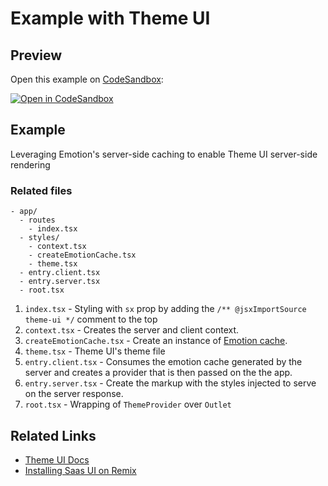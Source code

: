 # Example with Theme UI

## Preview

Open this example on [CodeSandbox](https://codesandbox.com):


[![Open in CodeSandbox](https://codesandbox.io/static/img/play-codesandbox.svg)](https://codesandbox.io/s/github/remix-run/examples/tree/main/theme-ui)

## Example

Leveraging Emotion's server-side caching to enable Theme UI server-side rendering

### Related files

```
- app/
  - routes
    - index.tsx
  - styles/
    - context.tsx
    - createEmotionCache.tsx
    - theme.tsx
  - entry.client.tsx
  - entry.server.tsx
  - root.tsx
```

1. `index.tsx` - Styling with `sx` prop by adding the `/** @jsxImportSource theme-ui */` comment to the top
2. `context.tsx` - Creates the server and client context.
3. `createEmotionCache.tsx` - Create an instance of [Emotion cache](https://emotion.sh/docs/@emotion/cache).
4. `theme.tsx` - Theme UI's theme file
5. `entry.client.tsx` - Consumes the emotion cache generated by the server and creates a provider that is then passed on the the app.
6. `entry.server.tsx` - Create the markup with the styles injected to serve on the server response.
7. `root.tsx` - Wrapping of `ThemeProvider` over `Outlet`

## Related Links

- [Theme UI Docs](https://theme-ui.com/getting-started)
- [Installing Saas UI on Remix](https://saas-ui.dev/docs/core/installation/remix-guide)

